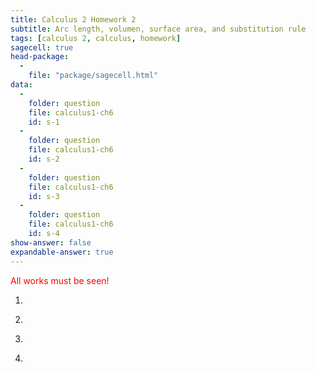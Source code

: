 ```yaml
---
title: Calculus 2 Homework 2
subtitle: Arc length, volumen, surface area, and substitution rule
tags: [calculus 2, calculus, homework]
sagecell: true
head-package:
  -
    file: "package/sagecell.html"
data:
  -
    folder: question
    file: calculus1-ch6
    id: s-1
  -
    folder: question
    file: calculus1-ch6
    id: s-2
  - 
    folder: question
    file: calculus1-ch6
    id: s-3
  -
    folder: question
    file: calculus1-ch6
    id: s-4
show-answer: false
expandable-answer: true
---
```

<span style="color:red;">All works must be seen!</span>

1. <div id='question-question-calculus1-ch6-s-1'></div>

2. <div id='question-question-calculus1-ch6-s-2'></div>

3. <div id='question-question-calculus1-ch6-s-3'></div>

4. <div id='question-question-calculus1-ch6-s-4'></div>
